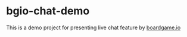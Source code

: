 # bgio-chat-demo

This is a demo project for presenting live chat feature by [boardgame.io](https://boardgame.io)
